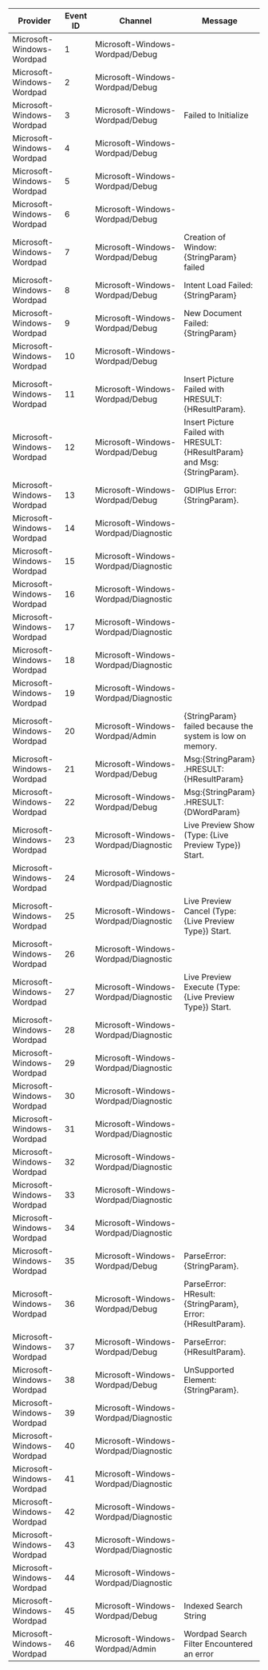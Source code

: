 Provider                   |  Event ID  |  Channel                               |  Message
---------------------------|------------|----------------------------------------|--------------------------------------------------------------------------
Microsoft-Windows-Wordpad  |  1         |  Microsoft-Windows-Wordpad/Debug       |
Microsoft-Windows-Wordpad  |  2         |  Microsoft-Windows-Wordpad/Debug       |
Microsoft-Windows-Wordpad  |  3         |  Microsoft-Windows-Wordpad/Debug       |  Failed to Initialize
Microsoft-Windows-Wordpad  |  4         |  Microsoft-Windows-Wordpad/Debug       |
Microsoft-Windows-Wordpad  |  5         |  Microsoft-Windows-Wordpad/Debug       |
Microsoft-Windows-Wordpad  |  6         |  Microsoft-Windows-Wordpad/Debug       |
Microsoft-Windows-Wordpad  |  7         |  Microsoft-Windows-Wordpad/Debug       |  Creation of Window:{StringParam} failed
Microsoft-Windows-Wordpad  |  8         |  Microsoft-Windows-Wordpad/Debug       |  Intent Load Failed: {StringParam}
Microsoft-Windows-Wordpad  |  9         |  Microsoft-Windows-Wordpad/Debug       |  New Document Failed: {StringParam}
Microsoft-Windows-Wordpad  |  10        |  Microsoft-Windows-Wordpad/Debug       |
Microsoft-Windows-Wordpad  |  11        |  Microsoft-Windows-Wordpad/Debug       |  Insert Picture Failed with HRESULT:{HResultParam}.
Microsoft-Windows-Wordpad  |  12        |  Microsoft-Windows-Wordpad/Debug       |  Insert Picture Failed with HRESULT:{HResultParam} and Msg:{StringParam}.
Microsoft-Windows-Wordpad  |  13        |  Microsoft-Windows-Wordpad/Debug       |  GDIPlus Error:{StringParam}.
Microsoft-Windows-Wordpad  |  14        |  Microsoft-Windows-Wordpad/Diagnostic  |
Microsoft-Windows-Wordpad  |  15        |  Microsoft-Windows-Wordpad/Diagnostic  |
Microsoft-Windows-Wordpad  |  16        |  Microsoft-Windows-Wordpad/Diagnostic  |
Microsoft-Windows-Wordpad  |  17        |  Microsoft-Windows-Wordpad/Diagnostic  |
Microsoft-Windows-Wordpad  |  18        |  Microsoft-Windows-Wordpad/Diagnostic  |
Microsoft-Windows-Wordpad  |  19        |  Microsoft-Windows-Wordpad/Diagnostic  |
Microsoft-Windows-Wordpad  |  20        |  Microsoft-Windows-Wordpad/Admin       |  {StringParam} failed because the system is low on memory.
Microsoft-Windows-Wordpad  |  21        |  Microsoft-Windows-Wordpad/Debug       |  Msg:{StringParam} .HRESULT:{HResultParam}
Microsoft-Windows-Wordpad  |  22        |  Microsoft-Windows-Wordpad/Debug       |  Msg:{StringParam} .HRESULT:{DWordParam}
Microsoft-Windows-Wordpad  |  23        |  Microsoft-Windows-Wordpad/Diagnostic  |  Live Preview Show (Type: {Live Preview Type}) Start.
Microsoft-Windows-Wordpad  |  24        |  Microsoft-Windows-Wordpad/Diagnostic  |
Microsoft-Windows-Wordpad  |  25        |  Microsoft-Windows-Wordpad/Diagnostic  |  Live Preview Cancel (Type: {Live Preview Type}) Start.
Microsoft-Windows-Wordpad  |  26        |  Microsoft-Windows-Wordpad/Diagnostic  |
Microsoft-Windows-Wordpad  |  27        |  Microsoft-Windows-Wordpad/Diagnostic  |  Live Preview Execute (Type: {Live Preview Type}) Start.
Microsoft-Windows-Wordpad  |  28        |  Microsoft-Windows-Wordpad/Diagnostic  |
Microsoft-Windows-Wordpad  |  29        |  Microsoft-Windows-Wordpad/Diagnostic  |
Microsoft-Windows-Wordpad  |  30        |  Microsoft-Windows-Wordpad/Diagnostic  |
Microsoft-Windows-Wordpad  |  31        |  Microsoft-Windows-Wordpad/Diagnostic  |
Microsoft-Windows-Wordpad  |  32        |  Microsoft-Windows-Wordpad/Diagnostic  |
Microsoft-Windows-Wordpad  |  33        |  Microsoft-Windows-Wordpad/Diagnostic  |
Microsoft-Windows-Wordpad  |  34        |  Microsoft-Windows-Wordpad/Diagnostic  |
Microsoft-Windows-Wordpad  |  35        |  Microsoft-Windows-Wordpad/Debug       |  ParseError:{StringParam}.
Microsoft-Windows-Wordpad  |  36        |  Microsoft-Windows-Wordpad/Debug       |  ParseError: HResult: {StringParam}, Error: {HResultParam}.
Microsoft-Windows-Wordpad  |  37        |  Microsoft-Windows-Wordpad/Debug       |  ParseError:{HResultParam}.
Microsoft-Windows-Wordpad  |  38        |  Microsoft-Windows-Wordpad/Debug       |  UnSupported Element:{StringParam}.
Microsoft-Windows-Wordpad  |  39        |  Microsoft-Windows-Wordpad/Diagnostic  |
Microsoft-Windows-Wordpad  |  40        |  Microsoft-Windows-Wordpad/Diagnostic  |
Microsoft-Windows-Wordpad  |  41        |  Microsoft-Windows-Wordpad/Diagnostic  |
Microsoft-Windows-Wordpad  |  42        |  Microsoft-Windows-Wordpad/Diagnostic  |
Microsoft-Windows-Wordpad  |  43        |  Microsoft-Windows-Wordpad/Diagnostic  |
Microsoft-Windows-Wordpad  |  44        |  Microsoft-Windows-Wordpad/Diagnostic  |
Microsoft-Windows-Wordpad  |  45        |  Microsoft-Windows-Wordpad/Debug       |  Indexed Search String
Microsoft-Windows-Wordpad  |  46        |  Microsoft-Windows-Wordpad/Admin       |  Wordpad Search Filter Encountered an error